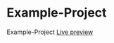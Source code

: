 # Example-Project
Example-Project
<a href="https://borkk85.github.io/Example-Project/">Live preview</a>
